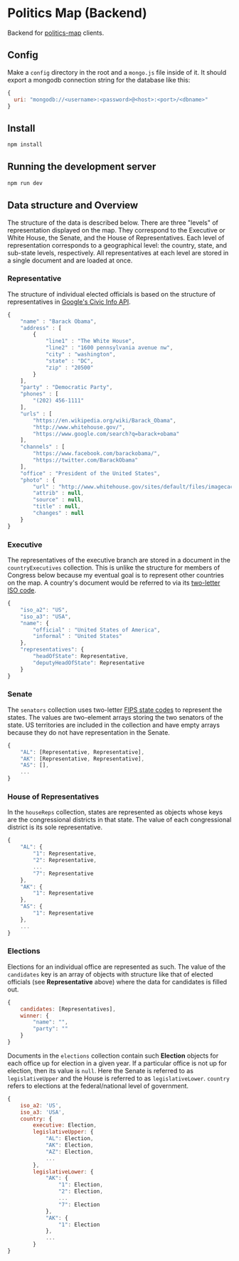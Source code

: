 # Politics Map (Backend)

Backend for [politics-map](https://github.com/felixtan/politics-map-web-client) clients.

## Config
Make a `config` directory in the root and a `mongo.js` file inside of it. It should export a mongodb connection string for the database like this:
```javascript
{
  uri: "mongodb://<username>:<password>@<host>:<port>/<dbname>"
}
```

## Install
```javascript
npm install
```

## Running the development server
```javascript
npm run dev
```

## Data structure and Overview
The structure of the data is described below. There are three "levels" of representation displayed on the map. They correspond to the Executive or White House, the Senate, and the House of Representatives. Each level of representation corresponds to a geographical level: the country, state, and sub-state levels, respectively. All representatives at each level are stored in a single document and are loaded at once.

### Representative
The structure of individual elected officials is based on the structure of representatives in [Google's Civic Info API](https://developers.google.com/civic-information/).
```javascript
{
	"name" : "Barack Obama",
	"address" : [
		{
			"line1" : "The White House",
			"line2" : "1600 pennsylvania avenue nw",
			"city" : "washington",
			"state" : "DC",
			"zip" : "20500"
		}
	],
	"party" : "Democratic Party",
	"phones" : [
		"(202) 456-1111"
	],
	"urls" : [
		"https://en.wikipedia.org/wiki/Barack_Obama",
		"http://www.whitehouse.gov/",
		"https://www.google.com/search?q=barack+obama"
	],
	"channels" : [
		"https://www.facebook.com/barackobama/",
		"https://twitter.com/BarackObama"
	],
	"office" : "President of the United States",
	"photo" : {
		"url" : "http://www.whitehouse.gov/sites/default/files/imagecache/admin_official_lowres/administration-official/ao_image/president_official_portrait_hires.jpg",
		"attrib" : null,
		"source" : null,
		"title" : null,
		"changes" : null
	}
}
```

### Executive
The representatives of the executive branch are stored in a document in the `countryExecutives` collection. This is unlike the structure for members of Congress below because my eventual goal is to represent other countries on the map. A country's document would be referred to via its [two-letter ISO code](https://en.wikipedia.org/wiki/ISO_3166-1_alpha-2).
```javascript
{
    "iso_a2": "US",
    "iso_a3": "USA",
    "name": {
        "official" : "United States of America",
		"informal" : "United States"
    },
    "representatives": {
        "headOfState": Representative,
        "deputyHeadOfState": Representative
    }
}
```

### Senate
The `senators` collection uses two-letter [FIPS state codes](https://en.wikipedia.org/wiki/Federal_Information_Processing_Standard_state_code) to represent the states. The values are two-element arrays storing the two senators of the state. US territories are included in the collection and have empty arrays because they do not have representation in the Senate.
```javascript
{
    "AL": [Representative, Representative],
    "AK": [Representative, Representative],
    "AS": [],
    ...
}
```

### House of Representatives
In the `houseReps` collection, states are represented as objects whose keys are the congressional districts in that state. The value of each congressional district is its sole representative.
```javascript
{
    "AL": {
        "1": Representative,
        "2": Representative,
        ...
        "7": Representative
    },
    "AK": {
        "1": Representative
    },
    "AS": {
        "1": Representative
    },
    ...
}
```

### Elections

Elections for an individual office are represented as such. The value of the `candidates` key is an array of objects with structure like that of elected officials (see **Representative** above) where the data for candidates is filled out.
```javascript
{
    candidates: [Representatives],
    winner: {
        "name": "",
        "party": ""
    }
}
```

Documents in the `elections` collection contain such **Election** objects for each office up for election in a given year. If a particular office is not up for election, then its value is `null`. Here the Senate is referred to as `legislativeUpper` and the House is referred to as `legislativeLower`. `country` refers to elections at the federal/national level of government.
```javascript
{
    iso_a2: 'US',
    iso_a3: 'USA',
    country: {
        executive: Election,
        legislativeUpper: {
            "AL": Election,
            "AK": Election,
            "AZ": Election,
            ...
        },
        legislativeLower: {
            "AK": {
                "1": Election,
                "2": Election,
                ...
                "7": Election
            },
            "AK": {
                "1": Election
            },
            ...
        }
}
```
